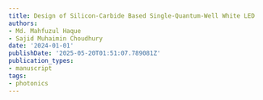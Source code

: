```yaml
---
title: Design of Silicon-Carbide Based Single-Quantum-Well White LED
authors:
- Md. Mahfuzul Haque
- Sajid Muhaimin Choudhury
date: '2024-01-01'
publishDate: '2025-05-20T01:51:07.789081Z'
publication_types:
- manuscript
tags:
- photonics
---
```

